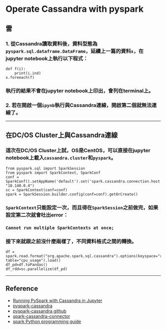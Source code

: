 # Operate Cassandra with pyspark

## 雷

### 1. 從Cassandra讀取資料後，資料型態為`pyspark.sql.dataframe.DataFrame`，延續上一篇的資料`x`，在jupyter notebook上執行以下程式：

```
def f(i):
	print(i.ind)
x.foreeach(f)
```
### 執行的結果不會在jupyter notebook上印出，會列在terminal上。


### 2. 若在開啟一個`ipynb`執行與Cassandra連線，開啟第二個就無法連線了。

---

## 在DC/OS Cluster上與Cassandra連線

### 這次在DC/OS Cluster上試，OS是CentOS，可以直接在jupyter notebook上載入`cassandra.cluster`和`pyspark`。


```
from pyspark.sql import SparkSession
from pyspark import SparkContext, SparkConf
conf = SparkConf().setAppName('default').set('spark.cassandra.connection.host', "10.140.0.4")
sc = SparkContext(conf=conf)
spark = SparkSession.builder.config(conf=conf).getOrCreate()
```

### `SparkContext`只能設定一次，而且得在`SparkSession`之前做完，如果設定第二次就會吐出error：
### `Cannot run multiple SparkContexts at once;`

### 接下來就跟之前沒什麼兩樣了，不同資料格式之間的轉換。

```
df = spark.read.format("org.apache.spark.sql.cassandra").options(keyspace="raw", table="cpu_usage").load()
df_pd=df.toPandas()
df_rdd=sc.parallelize(df_pd)
```
---

## Reference


- [Running PySpark with Cassandra in Jupyter](https://medium.com/@amirziai/running-pyspark-with-cassandra-in-jupyter-2bf5e95c319#.vhfo89emr)
- [pyspark-cassandra](https://spark-packages.org/package/TargetHolding/pyspark-cassandra)
- [pyspark-cassandra github](https://github.com/TargetHolding/pyspark-cassandra)
- [spark-cassandra-connector](https://github.com/datastax/spark-cassandra-connector/blob/master/doc/15_python.md)
- [spark Python programming guide](http://spark.apache.org/docs/0.9.0/python-programming-guide.html) 